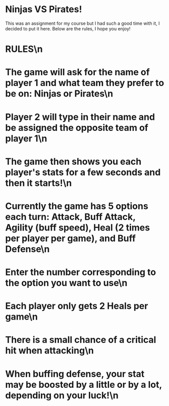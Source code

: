 # Ninjas VS Pirates!

This was an assignment for my course but I had such a good time with it, I decided to put it here. Below are the rules, I hope you enjoy!

# RULES\n
# The game will ask for the name of player 1 and what team they prefer to be on: Ninjas or Pirates\n
# Player 2 will type in their name and be assigned the opposite team of player 1\n
# The game then shows you each player's stats for a few seconds and then it starts!\n
# Currently the game has 5 options each turn: Attack, Buff Attack, Agility (buff speed), Heal (2 times per player per game), and Buff Defense\n
# Enter the number corresponding to the option you want to use\n
# Each player only gets 2 Heals per game\n
# There is a small chance of a critical hit when attacking\n
# When buffing defense, your stat may be boosted by a little or by a lot, depending on your luck!\n
